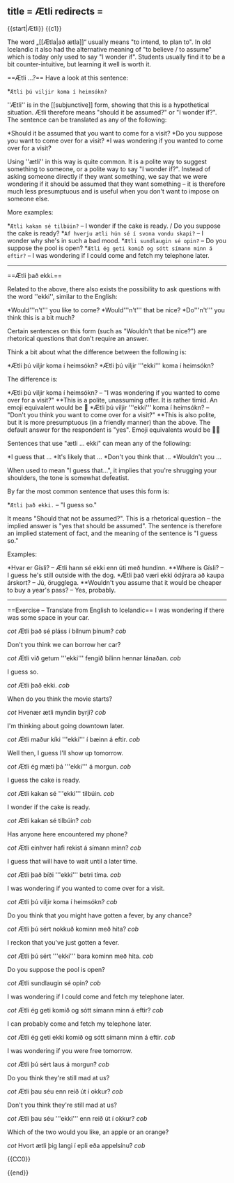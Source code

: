 title = Ætli
redirects =
---

{{start|Ætli}}
{{c1}} 

The word „[[Ætla|að ætla]]“ usually means "to intend, to plan to". In old Icelandic it also had the alternative meaning of "to believe / to assume" which is today only used to say "I wonder if". Students usually find it to be a bit counter-intuitive, but learning it well is worth it. 

==Ætli ...?==
Have a look at this sentence:

*`Ætli þú viljir koma í heimsókn?`

''Ætli'' is in the [[subjunctive]] form, showing that this is a hypothetical situation. Ætli therefore means "should it be assumed?" or "I wonder if?". The sentence can be translated as any of the following:

*Should it be assumed that you want to come for a visit?
*Do you suppose you want to come over for a visit?
*I was wondering if you wanted to come over for a visit?

Using ''ætli'' in this way is quite common. It is a polite way to suggest something to someone, or a polite way to say "I wonder if?". Instead of asking someone directly if they want something, we say that we were wondering if it should be assumed that they want something – it is therefore much less  presumptuous and is useful when you don't want to impose on someone else.

More examples:

*`Ætli kakan sé tilbúin?` – I wonder if the cake is ready. / Do you suppose the cake is ready?
*`Af hverju ætli hún sé í svona vondu skapi?` – I wonder why she's in such a bad mood.
*`Ætli sundlaugin sé opin?` – Do you suppose the pool is open?
*`Ætli ég geti komið og sótt símann minn á eftir?` – I was wondering if I could come and fetch my telephone later.<br />

----

==Ætli það ekki.==

Related to the above, there also exists the possibility to ask questions with the word ''ekki'', similar to the English:

*Would'''n't''' you like to come?
*Would'''n't''' that be nice?
*Do'''n't''' you think this is a bit much?

Certain sentences on this form (such as "Wouldn't that be nice?") are rhetorical questions that don't require an answer.

Think a bit about what the difference between the following is:

*Ætli þú viljir koma í heimsókn?
*Ætli þú viljir '''ekki''' koma í heimsókn?

The difference is:

*Ætli þú viljir koma í heimsókn? – "I was wondering if you wanted to come over for a visit?" 
**This is a polite, unassuming offer. It is rather timid. An emoji equivalent would be 🥺
*Ætli þú viljir '''ekki''' koma í heimsókn? – "Don't you think you want to come over for a visit?" 
**This is also polite, but it is more presumptuous (in a friendly manner) than the above. The default answer for the respondent is "yes". Emoji equivalents would be 🤠😎

Sentences that use "ætli ... ekki" can mean any of the following:

*I guess that ...
*It's likely that ...
*Don't you think that ...
*Wouldn't you ...

When used to mean "I guess that...", it implies that you're shrugging your shoulders, the tone is somewhat defeatist.

By far the most common sentence that uses this form is:

*`Ætli það ekki.` – "I guess so."

It means "Should that not be assumed?". This is a rhetorical question – the implied answer is "yes that should be assumed". The sentence is therefore an implied statement of fact, and the meaning of the sentence is "I guess so."

Examples:

*Hvar er Gísli? – Ætli hann sé ekki enn úti með hundinn.
**Where is Gísli? – I guess he's still outside with the dog.
*Ætli það væri ekki ódýrara að kaupa árskort? – Jú, örugglega.
**Wouldn't you assume that it would be cheaper to buy a year's pass? – Yes, probably.

----

==Exercise – Translate from English to Icelandic==
I was wondering if there was some space in your car.

$cot$
Ætli það sé pláss í bílnum þínum?
$cob$

Don't you think we can borrow her car?

$cot$
Ætli við getum '''ekki''' fengið bílinn hennar lánaðan.
$cob$

I guess so.

$cot$
Ætli það ekki.
$cob$

When do you think the movie starts?

$cot$
Hvenær ætli myndin byrji?
$cob$

I'm thinking about going downtown later.

$cot$
Ætli maður kíki '''ekki''' í bæinn á eftir.
$cob$

Well then, I guess I'll show up tomorrow.

$cot$
Ætli ég mæti þá '''ekki''' á morgun.
$cob$

I guess the cake is ready.

$cot$
Ætli kakan sé '''ekki''' tilbúin.
$cob$

I wonder if the cake is ready.

$cot$
Ætli kakan sé tilbúin?
$cob$

Has anyone here encountered my phone?

$cot$
Ætli einhver hafi rekist á símann minn?
$cob$

I guess that will have to wait until a later time.

$cot$
Ætli það bíði '''ekki''' betri tíma.
$cob$

I was wondering if you wanted to come over for a visit.

$cot$
Ætli þú viljir koma í heimsókn?
$cob$

Do you think that you might have gotten a fever, by any chance?

$cot$
Ætli þú sért nokkuð kominn með hita?
$cob$

I reckon that you've just gotten a fever.

$cot$
Ætli þú sért '''ekki''' bara kominn með hita.
$cob$

Do you suppose the pool is open?

$cot$
Ætli sundlaugin sé opin?
$cob$

I was wondering if I could come and fetch my telephone later.

$cot$
Ætli ég geti komið og sótt símann minn á eftir?
$cob$

I can probably come and fetch my telephone later.

$cot$
Ætli ég geti ekki komið og sótt símann minn á eftir.
$cob$

I was wondering if you were free tomorrow.

$cot$
Ætli þú sért laus á morgun?
$cob$

Do you think they're still mad at us?

$cot$
Ætli þau séu enn reið út í okkur?
$cob$

Don't you think they're still mad at us?

$cot$
Ætli þau séu '''ekki''' enn reið út í okkur?
$cob$

Which of the two would you like, an apple or an orange?

$cot$
Hvort ætli þig langi í epli eða appelsínu?
$cob$

{{CC0}}

{{end}}